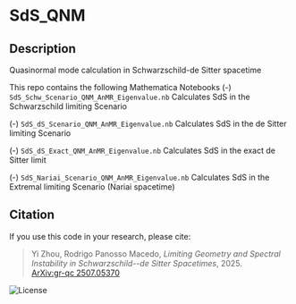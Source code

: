# SdS_QNM

## Description
Quasinormal mode calculation in Schwarzschild-de Sitter spacetime

This repo contains the following Mathematica Notebooks
(-) `SdS_Schw_Scenario_QNM_AnMR_Eigenvalue.nb`
Calculates SdS in the Schwarzschild limiting Scenario

(-) `SdS_dS_Scenario_QNM_AnMR_Eigenvalue.nb`
Calculates SdS in the de Sitter limiting Scenario

(-) `SdS_dS_Exact_QNM_AnMR_Eigenvalue.nb`
Calculates SdS in the exact de Sitter limit

(-) `SdS_Nariai_Scenario_QNM_AnMR_Eigenvalue.nb`
Calculates SdS in the Extremal limiting Scenario (Nariai spacetime)

## Citation
If you use this code in your research, please cite:
> Yi Zhou, Rodrigo Panosso Macedo, *Limiting Geometry and Spectral Instability in Schwarzschild--de Sitter Spacetimes*, 2025.  
> [ArXiv:gr-qc 2507.05370](https://arxiv.org/abs/2507.05370)

![License](https://img.shields.io/badge/license-BSD%203--Clause-blue.svg)
